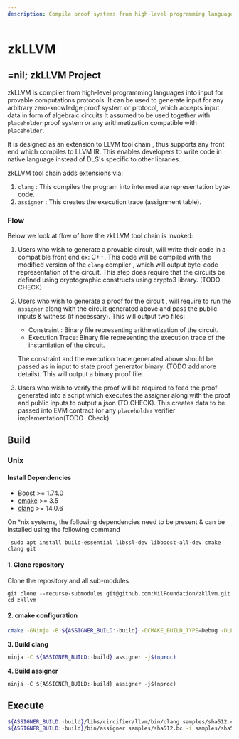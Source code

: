 ```yaml
---
description: Compile proof systems from high-level programming languages
---
```


# zkLLVM



## =nil; zkLLVM Project

zkLLVM is compiler from high-level programming languages into input for provable computations protocols. It can be used to generate input for any arbitrary zero-knowledge proof system or protocol, which accepts input data in form of algebraic circuits It assumed to be used together with `placeholder` proof system or any arithmetization compatible with `placeholder`.

It is designed as an extension to LLVM tool chain , thus supports any front end which compiles to LLVM IR. This enables developers to write code in native language instead of DLS's specific to other libraries.

zkLLVM tool chain adds extensions via:&#x20;

1. `clang` : This compiles the program into intermediate representation byte-code.
2. `assigner` : This creates the execution trace (assignment table).

### Flow

Below we look at flow of how the zkLLVM tool chain is invoked:

1. Users who wish to generate a provable circuit, will write their code in a compatible front end ex: C++. This code will be compiled with the modified version of the `clang` compiler , which will output byte-code representation of the circuit. This step does require that the circuits be defined using cryptographic constructs using crypto3 library. (TODO CHECK)
2.  Users who wish to generate a proof for the circuit , will require to run the `assigner` along with the circuit generated above and pass the public inputs & witness (if necessary). This will output two files:

    * Constraint : Binary file representing arithmetization of the circuit.
    * Execution Trace: Binary file representing the execution trace of the instantiation of the circuit.

    The constraint and the execution trace generated above should be passed as in input to state proof generator binary. (TODO add more details). This will output a binary proof file.
3. Users who wish to verify the proof will be required to feed the proof generated into a script which executes the assigner along with the proof and public inputs to output a json (TO CHECK). This creates data to be passed into EVM contract (or any `placeholder` verifier implementation(TODO- Check)

## Build

### Unix

#### Install Dependencies

* [Boost](https://www.boost.org/) >= 1.74.0
* [cmake](https://cmake.org/) >= 3.5
* [clang](https://clang.llvm.org/) >= 14.0.6

On \*nix systems, the following dependencies need to be present & can be installed using the following command

```
 sudo apt install build-essential libssl-dev libboost-all-dev cmake clang git
```

#### 1. Clone repository

Clone the repository and all sub-modules

```
git clone --recurse-submodules git@github.com:NilFoundation/zkllvm.git
cd zkllvm
```

#### **2. cmake configuration**

```bash
cmake -GNinja -B ${ASSIGNER_BUILD:-build} -DCMAKE_BUILD_TYPE=Debug -DLLVM_ENABLE_PROJECTS=clang .
```

**3. Build clang**&#x20;

```bash
ninja -C ${ASSIGNER_BUILD:-build} assigner -j$(nproc)
```

**4. Build assigner**

```
ninja -C ${ASSIGNER_BUILD:-build} assigner -j$(nproc)
```

## Execute

```bash
${ASSIGNER_BUILD:-build}/libs/circifier/llvm/bin/clang samples/sha512.cpp -emit-llvm -c -O1 -o samples/sha512.bc
${ASSIGNER_BUILD:-build}/bin/assigner samples/sha512.bc -i samples/sha512.inp
```
